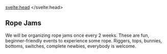 <svelte:head>
	<title>Rope Jams! - Kinky Bangkok</title>
</svelte:head>

Rope Jams
---

We will be organizing rope jams once every 2 weeks. These are fun, beginner-friendly events to experience some rope. Riggers, tops, bunnies, bottoms, switches, complete newbies, everybody is welcome. 

